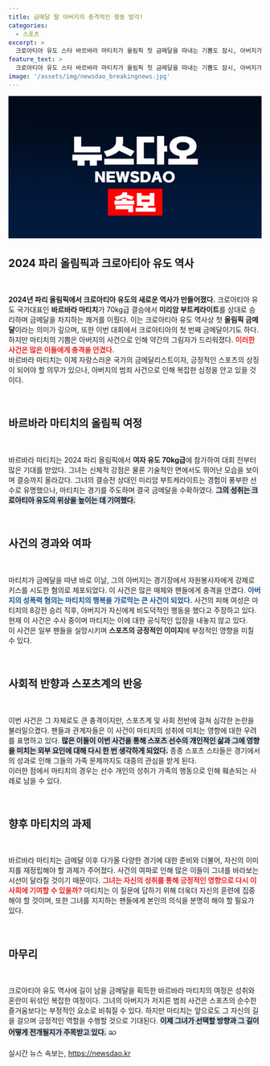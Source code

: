 ```yaml
---
title: 금메달 딸 아버지의 충격적인 행동 발각!
categories:
  - 스포츠
excerpt: >
  크로아티아 유도 스타 바르바라 마티치가 올림픽 첫 금메달을 따내는 기쁨도 잠시, 아버지가 성폭력 혐의로 체포되는 충격적인 사건이 발생했다. 과연 그녀는 이 난관을 어떻게 극복할까?
feature_text: >
  크로아티아 유도 스타 바르바라 마티치가 올림픽 첫 금메달을 따내는 기쁨도 잠시, 아버지가 성폭력 혐의로 체포되는 충격적인 사건이 발생했다. 과연 그녀는 이 난관을 어떻게 극복할까?
image: '/assets/img/newsdao_breakingnews.jpg'
---
```


<p><img src="/assets/img/newsdao_breakingnews.jpg" alt="cryptoinkorea 속보" /></p>

<h2 data-ke-size="size26">2024 파리 올림픽과 크로아티아 유도 역사</h2>

<p data-ke-size="size16">&nbsp;</p>

<p><strong>2024년 파리 올림픽에서 크로아티아 유도의 새로운 역사가 만들어졌다.</strong> 크로아티아 유도 국가대표인 <b>바르바라 마티치</b>가 70kg급 결승에서 <strong>미리암 부트케라이트</strong>를 상대로 승리하며 금메달을 차지하는 쾌거를 이뤘다. 이는 크로아티아 유도 역사상 첫 <b>올림픽 금메달</b>이라는 의미가 깊으며, 또한 이번 대회에서 크로아티아의 첫 번째 금메달이기도 하다. 하지만 마티치의 기쁨은 아버지의 사건으로 인해 약간의 그림자가 드리워졌다. <b><span style="color: #ee2323;">이러한 사건은 많은 이들에게 충격을 안겼다.</span></b><br> 
바르바라 마티치는 이제 자랑스러운 국가의 금메달리스트이자, 긍정적인 스포츠의 상징이 되어야 할 의무가 있으나, 아버지의 범죄 사건으로 인해 복잡한 심정을 안고 있을 것이다.</p>

<p data-ke-size="size16">&nbsp;</p>

<h2 data-ke-size="size26">바르바라 마티치의 올림픽 여정</h2>

<p data-ke-size="size16">&nbsp;</p>

<p>바르바라 마티치는 2024 파리 올림픽에서 <b>여자 유도 70kg급</b>에 참가하여 대회 전부터 많은 기대를 받았다. 그녀는 신체적 강점은 물론 기술적인 면에서도 뛰어난 모습을 보이며 결승까지 올라갔다. 그녀의 결승전 상대인 미리암 부트케라이트는 경험이 풍부한 선수로 유명했으나, 마티치는 경기를 주도하며 결국 금메달을 수확하였다. <b><span style="background-color: #21538527;">그의 성취는 크로아티아 유도의 위상을 높이는 데 기여했다.</span></b></p>

<p data-ke-size="size16">&nbsp;</p>

<h2 data-ke-size="size26">사건의 경과와 여파</h2>

<p data-ke-size="size16">&nbsp;</p>

<p>마티치가 금메달을 따낸 바로 이날, 그의 아버지는 경기장에서 자원봉사자에게 강제로 키스를 시도한 혐의로 체포되었다. 이 사건은 많은 매체와 팬들에게 충격을 안겼다. <b><span style="color: #1a5490;">아버지의 성폭력 혐의는 마티치의 행복을 가로막는 큰 사건이 되었다.</span></b> 사건의 피해 여성은 마티치의 8강전 승리 직후, 아버지가 자신에게 비도덕적인 행동을 했다고 주장하고 있다. 현재 이 사건은 수사 중이며 마티치는 이에 대한 공식적인 입장을 내놓지 않고 있다.<br> 
이 사건은 일부 팬들을 실망시키며 <b>스포츠의 긍정적인 이미지</b>에 부정적인 영향을 미칠 수 있다.</p>

<p data-ke-size="size16">&nbsp;</p>

<h2 data-ke-size="size26">사회적 반향과 스포츠계의 반응</h2>

<p data-ke-size="size16">&nbsp;</p>

<p>이번 사건은 그 자체로도 큰 충격이지만, 스포츠계 및 사회 전반에 걸쳐 심각한 논란을 불러일으켰다. 팬들과 관계자들은 이 사건이 마티치의 성취에 미치는 영향에 대한 우려를 표명하고 있다. <b><span style="background-color: #21538527;">많은 이들이 이번 사건을 통해 스포츠 선수의 개인적인 삶과 그에 영향을 미치는 외부 요인에 대해 다시 한 번 생각하게 되었다.</span></b> 종종 스포츠 스타들은 경기에서의 성과로 인해 그들의 가족 문제까지도 대중의 관심을 받게 된다.<br> 
이러한 점에서 마티치의 경우는 선수 개인의 성취가 가족의 행동으로 인해 훼손되는 사례로 남을 수 있다.</p>

<p data-ke-size="size16">&nbsp;</p>

<h2 data-ke-size="size26">향후 마티치의 과제</h2>

<p data-ke-size="size16">&nbsp;</p>

<p>바르바라 마티치는 금메달 이후 다가올 다양한 경기에 대한 준비와 더불어, 자신의 이미지를 재정립해야 할 과제가 주어졌다. 사건의 여파로 인해 많은 이들이 그녀를 바라보는 시선이 달라질 것이기 때문이다. <b><span style="color: #ee2323;">그녀는 자신의 성취를 통해 긍정적인 영향으로 다시 이 사회에 기여할 수 있을까?</span></b> 마티치는 이 질문에 답하기 위해 더욱더 자신의 훈련에 집중해야 할 것이며, 또한 그녀를 지지하는 팬들에게 본인의 의식을 분명히 해야 할 필요가 있다. </p>

<p data-ke-size="size16">&nbsp;</p>

<h2 data-ke-size="size26">마무리</h2>

<p data-ke-size="size16">&nbsp;</p>

<p>크로아티아 유도 역사에 길이 남을 금메달을 획득한 바르바라 마티치의 여정은 성취와 혼란이 뒤섞인 복잡한 여정이다. 그녀의 아버지가 저지른 범죄 사건은 스포츠의 순수한 즐거움보다는 부정적인 요소로 비춰질 수 있다. 하지만 마티치는 앞으로도 그 자신의 길을 걸으며 긍정적인 역할을 수행할 것으로 기대된다. <b><span style="background-color: #21538527;">이제 그녀가 선택할 방향과 그 길이 어떻게 전개될지가 주목받고 있다.</span></b> ႀ</p>
실시간 뉴스 속보는, <a href="https://newsdao.kr" rel="dofollow">https://newsdao.kr</a>


